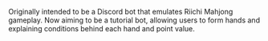 Originally intended to be a Discord bot that emulates Riichi Mahjong gameplay. Now aiming to be a tutorial bot, allowing users to form hands and explaining conditions behind each hand and point value.
